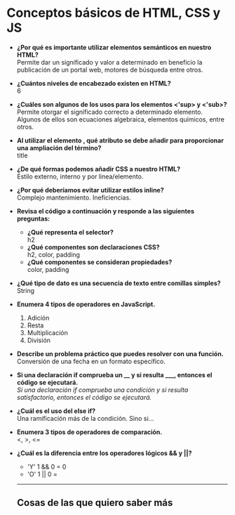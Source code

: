 # Conceptos básicos de HTML, CSS y JS
- **¿Por qué es importante utilizar elementos semánticos en nuestro HTML?**  
Permite dar un significado y valor a determinado en beneficio la publicación de un portal web, motores de búsqueda entre otros.
- **¿Cuántos niveles de encabezado existen en HTML?**  
6
- **¿Cuáles son algunos de los usos para los elementos <'sup> y <'sub>?**  
Permite otorgar el significado correcto a determinado elemento. Algunos de ellos son ecuaciones algebraica, elementos químicos, entre otros.
- **Al utilizar el elemento <abbr>, qué atributo se debe añadir para proporcionar una ampliación del término?**  
title
- **¿De qué formas podemos añadir CSS a nuestro HTML?**  
Estilo externo, interno y por linea/elemento.
- **¿Por qué deberíamos evitar utilizar estilos inline?**  
Complejo mantenimiento. Ineficiencias.
- **Revisa el código a continuación y responde a las siguientes preguntas:**
    - **¿Qué representa el selector?**  
h2
    - **¿Qué componentes son declaraciones CSS?**  
    h2, color, padding
    - **¿Qué componentes se consideran propiedades?**  
    color, padding

- **¿Qué tipo de dato es una secuencia de texto entre comillas simples?**  
String
- **Enumera 4 tipos de operadores en JavaScript.**
    1. Adición
    2. Resta
    3. Multiplicación 
    4. División
- **Describe un problema práctico que puedes resolver con una función.**  
Conversión de una fecha en un formato específico.

- **Si una declaración if comprueba un __ y si resulta ___, entonces el código se ejecutará.**  
*Si una declaración if comprueba una condición y si resulta satisfactorio, entonces el código se ejecutará.*

- **¿Cuál es el uso del else if?**  
Una ramificación más de la condición. Sino si...
- **Enumera 3 tipos de operadores de comparación.**  
<, >, <=
- **¿Cuál es la diferencia entre los operadores lógicos && y ||?**  
  + 'Y' 1 && 0 = 0
  + 'O' 1 || 0 =   
  ***  
  ## Cosas de las que quiero saber más